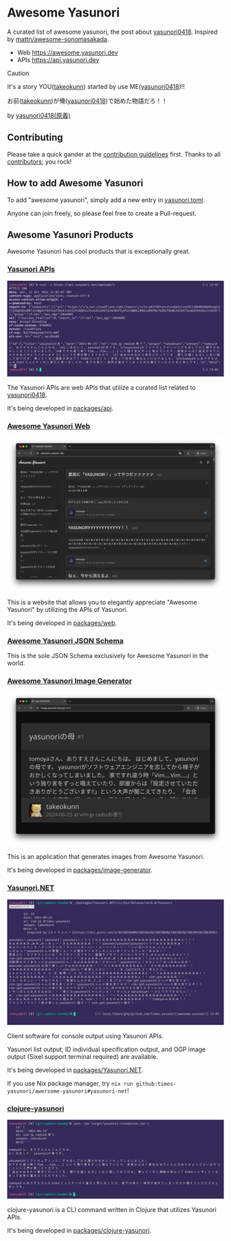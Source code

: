 # Awesome Yasunori

A curated list of awesome yasunori, the post about [yasunori0418](https://github.com/yasunori0418). Inspired by [mattn/awesome-sonomasakada](https://github.com/mattn/awesome-sonomasakada).

- Web https://awesome.yasunori.dev
- APIs https://api.yasunori.dev

> [!CAUTION]
> It's a story YOU([takeokunn](https://github.com/takeokunn)) started by use ME([yasunori0418](https://github.com/yasunori0418))!!
>
> お前([takeokunn](https://github.com/takeokunn))が俺([yasunori0418](https://github.com/yasunori0418))で始めた物語だろ！！
>
> by [yasunori0418(原義)](https://github.com/yasunori0418)

## Contributing

Please take a quick gander at the [contribution guidelines](https://github.com/times-yasunori/awesome-yasunori/blob/master/CONTRIBUTING.md) first.
Thanks to all [contributors](https://github.com/times-yasunori/awesome-yasunori/graphs/contributors); you rock!

## How to add Awesome Yasunori

To add "awesome yasunori", simply add a new entry in [yasunori.toml](./yasunori.toml).

Anyone can join freely, so please feel free to create a Pull-request.

## Awesome Yasunori Products

Awesome Yasunori has cool products that is exceptionally great.

### [Yasunori APIs](https://api.yasunori.dev)

![](./images/api-yasunori-dev.png)

The Yasunori APIs are web APIs that utilize a curated list related to [yasunori0418](https://github.com/yasunori0418).

It's being developed in [packages/api](./packages/api).

### [Awesome Yasunori Web](https://awesome.yasunori.dev)

![](./images/awesome-ysunori-dev.png)

This is a website that allows you to elegantly appreciate "Awesome Yasunori" by utilizing the APIs of Yasunori.

It's being developed in [packages/web](./packages/web).

### [Awesome Yasunori JSON Schema](./schema.json)

This is the sole JSON Schema exclusively for Awesome Yasunori in the world.

### [Awesome Yasunori Image Generator](https://image.yasunori.dev/ogp?id=1)

![](./images/image-yasunori-dev.png)

This is an application that generates images from Awesome Yasunori.

It's being developed in [packages/image-generator](./packages/image-generator).

### [Yasunori.NET](./packages/Yasunori.NET)

![](./images/yasunori-dotnet.png)

Client software for console output using Yasunori APIs.

Yasunori list output, ID individual specification output, and OGP image output (Sixel support terminal required) are available.

It's being developed in [packages/Yasunori.NET](./packages/Yasunori.NET).

If you use Nix package manager, try `nix run github:times-yasunori/awersome-yasunori#yasunori-net`!

### [clojure-yasunori](./packages/clojure-yasunori)

![](./images/clojure-yasunori.png)

clojure-yasunori is a CLI command written in Clojure that utilizes Yasunori APIs.

It's being developed in [packages/clojure-yasunori](./packages/clojure-yasunori).
